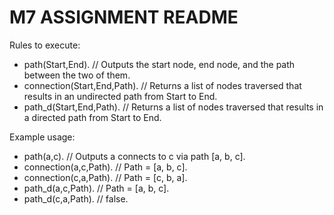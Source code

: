 M7 ASSIGNMENT README
====================

Rules to execute:
 - path(Start,End). // Outputs the start node, end node, and the path between the two of them.
 - connection(Start,End,Path). // Returns a list of nodes traversed that results in an undirected path from Start to End.
 - path_d(Start,End,Path). // Returns a list of nodes traversed that results in a directed path from Start to End.

Example usage:
 - path(a,c). // Outputs a connects to c via path [a, b, c]. 
 - connection(a,c,Path). // Path = [a, b, c].
 - connection(c,a,Path). // Path = [c, b, a].
 - path_d(a,c,Path). // Path = [a, b, c].
 - path_d(c,a,Path). // false.
